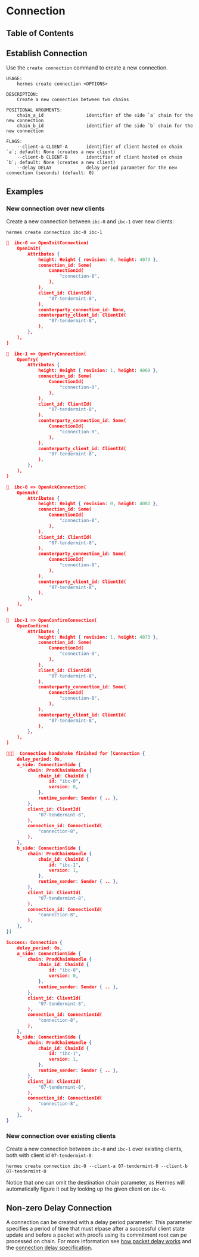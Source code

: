 # Connection

## Table of Contents

<!-- toc -->

## Establish Connection
Use the `create connection` command to create a new connection.

```shell
USAGE:
    hermes create connection <OPTIONS>

DESCRIPTION:
    Create a new connection between two chains

POSITIONAL ARGUMENTS:
    chain_a_id                identifier of the side `a` chain for the new connection
    chain_b_id                identifier of the side `b` chain for the new connection

FLAGS:
    --client-a CLIENT-A       identifier of client hosted on chain `a`; default: None (creates a new client)
    --client-b CLIENT-B       identifier of client hosted on chain `b`; default: None (creates a new client)
    --delay DELAY             delay period parameter for the new connection (seconds) (default: 0)
```

## Examples

### New connection over new clients

Create a new connection between `ibc-0` and `ibc-1` over new clients:

```shell
hermes create connection ibc-0 ibc-1
```

```json
🥂  ibc-0 => OpenInitConnection(
    OpenInit(
        Attributes {
            height: Height { revision: 0, height: 4073 },
            connection_id: Some(
                ConnectionId(
                    "connection-8",
                ),
            ),
            client_id: ClientId(
                "07-tendermint-8",
            ),
            counterparty_connection_id: None,
            counterparty_client_id: ClientId(
                "07-tendermint-8",
            ),
        },
    ),
)

🥂  ibc-1 => OpenTryConnection(
    OpenTry(
        Attributes {
            height: Height { revision: 1, height: 4069 },
            connection_id: Some(
                ConnectionId(
                    "connection-8",
                ),
            ),
            client_id: ClientId(
                "07-tendermint-8",
            ),
            counterparty_connection_id: Some(
                ConnectionId(
                    "connection-8",
                ),
            ),
            counterparty_client_id: ClientId(
                "07-tendermint-8",
            ),
        },
    ),
)

🥂  ibc-0 => OpenAckConnection(
    OpenAck(
        Attributes {
            height: Height { revision: 0, height: 4081 },
            connection_id: Some(
                ConnectionId(
                    "connection-8",
                ),
            ),
            client_id: ClientId(
                "07-tendermint-8",
            ),
            counterparty_connection_id: Some(
                ConnectionId(
                    "connection-8",
                ),
            ),
            counterparty_client_id: ClientId(
                "07-tendermint-8",
            ),
        },
    ),
)

🥂  ibc-1 => OpenConfirmConnection(
    OpenConfirm(
        Attributes {
            height: Height { revision: 1, height: 4073 },
            connection_id: Some(
                ConnectionId(
                    "connection-8",
                ),
            ),
            client_id: ClientId(
                "07-tendermint-8",
            ),
            counterparty_connection_id: Some(
                ConnectionId(
                    "connection-8",
                ),
            ),
            counterparty_client_id: ClientId(
                "07-tendermint-8",
            ),
        },
    ),
)

🥂🥂🥂  Connection handshake finished for [Connection {
    delay_period: 0s,
    a_side: ConnectionSide {
        chain: ProdChainHandle {
            chain_id: ChainId {
                id: "ibc-0",
                version: 0,
            },
            runtime_sender: Sender { .. },
        },
        client_id: ClientId(
            "07-tendermint-8",
        ),
        connection_id: ConnectionId(
            "connection-8",
        ),
    },
    b_side: ConnectionSide {
        chain: ProdChainHandle {
            chain_id: ChainId {
                id: "ibc-1",
                version: 1,
            },
            runtime_sender: Sender { .. },
        },
        client_id: ClientId(
            "07-tendermint-8",
        ),
        connection_id: ConnectionId(
            "connection-8",
        ),
    },
}]

Success: Connection {
    delay_period: 0s,
    a_side: ConnectionSide {
        chain: ProdChainHandle {
            chain_id: ChainId {
                id: "ibc-0",
                version: 0,
            },
            runtime_sender: Sender { .. },
        },
        client_id: ClientId(
            "07-tendermint-8",
        ),
        connection_id: ConnectionId(
            "connection-8",
        ),
    },
    b_side: ConnectionSide {
        chain: ProdChainHandle {
            chain_id: ChainId {
                id: "ibc-1",
                version: 1,
            },
            runtime_sender: Sender { .. },
        },
        client_id: ClientId(
            "07-tendermint-8",
        ),
        connection_id: ConnectionId(
            "connection-8",
        ),
    },
}
```

### New connection over existing clients

Create a new connection between `ibc-0` and `ibc-1` over existing clients,
both with client id `07-tendermint-0`:

```shell
hermes create connection ibc-0 --client-a 07-tendermint-0 --client-b
07-tendermint-0
```


Notice that one can omit the destination chain parameter, as Hermes will automatically
figure it out by looking up the given client on `ibc-0`.

## Non-zero Delay Connection

A connection can be created with a delay period parameter. This parameter specifies a period of time that must elpase after a successful client state update and before a packet with proofs using its commitment root can pe processed on chain. For more information see [how packet delay works](../relaying/index.md#packet-delay) and the [connection delay specification](https://github.com/cosmos/ibc/tree/master/spec/core/ics-003-connection-semantics).

